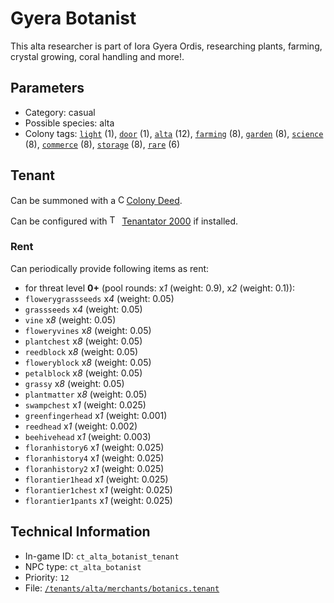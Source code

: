 # Gyera Botanist

This alta researcher is part of Iora Gyera Ordis, researching plants, farming, crystal growing, coral handling and more!.

## Parameters

- Category: casual
- Possible species: alta
- Colony tags: [`light`](https://ceterai.github.io/MyEnternia/Wiki/Tags/Light) (1), [`door`](https://ceterai.github.io/MyEnternia/Wiki/Tags/Door) (1), [`alta`](https://ceterai.github.io/MyEnternia/Wiki/Tags/Alta) (12), [`farming`](https://ceterai.github.io/MyEnternia/Wiki/Tags/Farming) (8), [`garden`](https://ceterai.github.io/MyEnternia/Wiki/Tags/Garden) (8), [`science`](https://ceterai.github.io/MyEnternia/Wiki/Tags/Science) (8), [`commerce`](https://ceterai.github.io/MyEnternia/Wiki/Tags/Commerce) (8), [`storage`](https://ceterai.github.io/MyEnternia/Wiki/Tags/Storage) (8), [`rare`](https://ceterai.github.io/MyEnternia/Wiki/Tags/Rare) (6)

## Tenant

Can be summoned with a <img src="https://starbounder.org/mediawiki/images/9/93/Colony_Deed.gif" alt="Colony Deed icon" width="9.6" height="15"/> [Colony Deed](https://starbounder.org/Colony_Deed).

Can be configured with <img src="https://steamuserimages-a.akamaihd.net/ugc/920304477977773128/D47BB0FD18E520B722C013CEDE14AC017779D44C/" alt="Tenantator 2000 icon" width="16" height="16"/> [Tenantator 2000](https://steamcommunity.com/sharedfiles/filedetails/?id=1405753979) if installed.

### Rent

Can periodically provide following items as rent:

- for threat level **0+** (pool rounds: x*1* (weight: 0.9), x*2* (weight: 0.1)):
- `flowerygrassseeds` x*4* (weight: 0.05)
- `grassseeds` x*4* (weight: 0.05)
- `vine` x*8* (weight: 0.05)
- `floweryvines` x*8* (weight: 0.05)
- `plantchest` x*8* (weight: 0.05)
- `reedblock` x*8* (weight: 0.05)
- `floweryblock` x*8* (weight: 0.05)
- `petalblock` x*8* (weight: 0.05)
- `grassy` x*8* (weight: 0.05)
- `plantmatter` x*8* (weight: 0.05)
- `swampchest` x*1* (weight: 0.025)
- `greenfingerhead` x*1* (weight: 0.001)
- `reedhead` x*1* (weight: 0.002)
- `beehivehead` x*1* (weight: 0.003)
- `floranhistory6` x*1* (weight: 0.025)
- `floranhistory4` x*1* (weight: 0.025)
- `floranhistory2` x*1* (weight: 0.025)
- `florantier1head` x*1* (weight: 0.025)
- `florantier1chest` x*1* (weight: 0.025)
- `florantier1pants` x*1* (weight: 0.025)

## Technical Information

- In-game ID: `ct_alta_botanist_tenant`
- NPC type: `ct_alta_botanist`
- Priority: `12`
- File: [`/tenants/alta/merchants/botanics.tenant`](https://github.com/Ceterai/Enternia/blob/main/tenants/alta/merchants/botanics.tenant)
